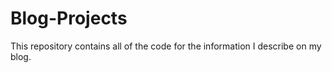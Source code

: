 # Blog-Projects
This repository contains all of the code for the information I describe on my blog.

